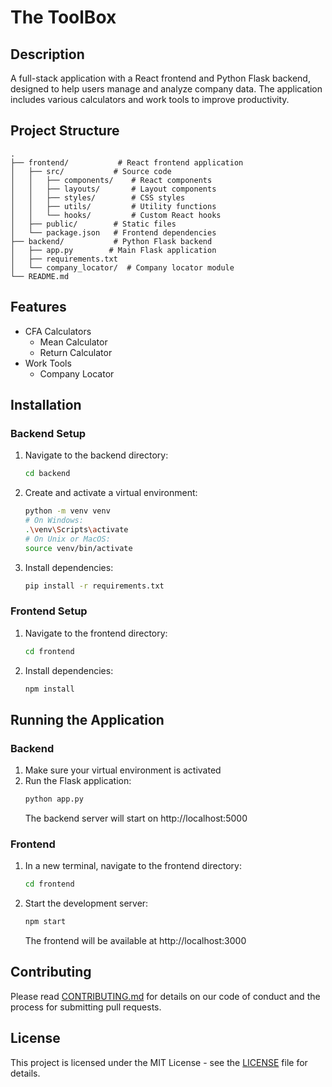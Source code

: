 # The ToolBox

## Description

A full-stack application with a React frontend and Python Flask backend, designed to help users manage and analyze company data. The application includes various calculators and work tools to improve productivity.

## Project Structure

```
.
├── frontend/           # React frontend application
│   ├── src/           # Source code
│   │   ├── components/    # React components
│   │   ├── layouts/       # Layout components
│   │   ├── styles/        # CSS styles
│   │   ├── utils/         # Utility functions
│   │   └── hooks/         # Custom React hooks
│   ├── public/        # Static files
│   └── package.json   # Frontend dependencies
├── backend/           # Python Flask backend
│   ├── app.py        # Main Flask application
│   ├── requirements.txt
│   └── company_locator/  # Company locator module
└── README.md
```

## Features

- CFA Calculators
  - Mean Calculator
  - Return Calculator
- Work Tools
  - Company Locator

## Installation

### Backend Setup

1. Navigate to the backend directory:
   ```bash
   cd backend
   ```
2. Create and activate a virtual environment:
   ```bash
   python -m venv venv
   # On Windows:
   .\venv\Scripts\activate
   # On Unix or MacOS:
   source venv/bin/activate
   ```
3. Install dependencies:
   ```bash
   pip install -r requirements.txt
   ```

### Frontend Setup

1. Navigate to the frontend directory:
   ```bash
   cd frontend
   ```
2. Install dependencies:
   ```bash
   npm install
   ```

## Running the Application

### Backend

1. Make sure your virtual environment is activated
2. Run the Flask application:
   ```bash
   python app.py
   ```
   The backend server will start on http://localhost:5000

### Frontend

1. In a new terminal, navigate to the frontend directory:
   ```bash
   cd frontend
   ```
2. Start the development server:
   ```bash
   npm start
   ```
   The frontend will be available at http://localhost:3000

## Contributing

Please read [CONTRIBUTING.md](CONTRIBUTING.md) for details on our code of conduct and the process for submitting pull requests.

## License

This project is licensed under the MIT License - see the [LICENSE](LICENSE) file for details.

